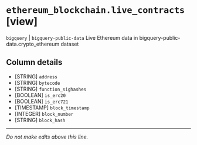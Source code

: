 # `ethereum_blockchain.live_contracts` [view]
`bigquery` | `bigquery-public-data`
Live Ethereum data in bigquery-public-data.crypto_ethereum dataset

## Column details
* [STRING]    `address`
* [STRING]    `bytecode`
* [STRING]    `function_sighashes`
* [BOOLEAN]   `is_erc20`
* [BOOLEAN]   `is_erc721`
* [TIMESTAMP] `block_timestamp`
* [INTEGER]   `block_number`
* [STRING]    `block_hash`

-------------------------------------------------------------------------------
*Do not make edits above this line.*
